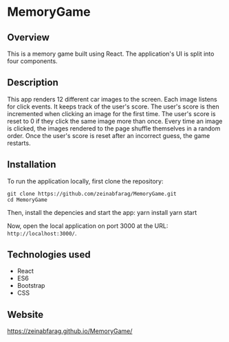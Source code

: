 # MemoryGame

## Overview

This is a memory game built using React. The application's UI is split into four components.

## Description

This app renders 12 different car images to the screen. Each image listens for click events. It keeps track of the user's score. The user's score is then incremented when clicking an image for the first time. The user's score is reset to 0 if they click the same image more than once. Every time an image is clicked, the images rendered to the page shuffle themselves in a random order. Once the user's score is reset after an incorrect guess, the game restarts.

## Installation

To run the application locally, first clone the repository:

	git clone https://github.com/zeinabfarag/MemoryGame.git
	cd MemoryGame
Then, install the depencies and start the app:
	yarn install
	yarn start
	
Now, open the local application on port 3000 at the URL: `http://localhost:3000/`.

## Technologies used

* React
* ES6
* Bootstrap
* CSS

## Website

https://zeinabfarag.github.io/MemoryGame/
